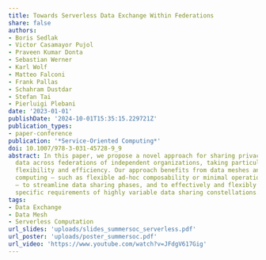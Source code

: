 ```yaml
---
title: Towards Serverless Data Exchange Within Federations
share: false
authors:
- Boris Sedlak
- Victor Casamayor Pujol
- Praveen Kumar Donta
- Sebastian Werner
- Karl Wolf
- Matteo Falconi
- Frank Pallas
- Schahram Dustdar
- Stefan Tai
- Pierluigi Plebani
date: '2023-01-01'
publishDate: '2024-10-01T15:35:15.229721Z'
publication_types: 
- paper-conference
publication: '*Service-Oriented Computing*'
doi: 10.1007/978-3-031-45728-9_9
abstract: In this paper, we propose a novel approach for sharing privacy-sensitive
  data across federations of independent organizations, taking particular regard to
  flexibility and efficiency. Our approach benefits from data meshes and serverless
  computing – such as flexible ad-hoc composability or minimal operational overheads
  – to streamline data sharing phases, and to effectively and flexibly address the
  specific requirements of highly variable data sharing constellations.
tags:
- Data Exchange
- Data Mesh
- Serverless Computation
url_slides: 'uploads/slides_summersoc_serverless.pdf'
url_poster: 'uploads/poster_summersoc.pdf'
url_video: 'https://www.youtube.com/watch?v=JFdgV617Gig'
---
```

